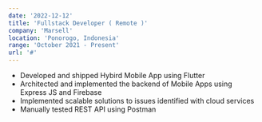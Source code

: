 ```yaml
---
date: '2022-12-12'
title: 'Fullstack Developer ( Remote )'
company: 'Marsell'
location: 'Ponorogo, Indonesia'
range: 'October 2021 - Present'
url: '#'
---
```


- Developed and shipped Hybird Mobile App using Flutter
- Architected and implemented the backend of Mobile Apps using Express JS and Firebase
- Implemented scalable solutions to issues identified with cloud services
- Manually tested REST API using Postman
